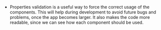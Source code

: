 * Properties validation is a useful way to force the correct usage of the components. This will help during development to avoid future bugs and problems, once the app becomes larger. It also makes the code more readable, since we can see how each component should be used.